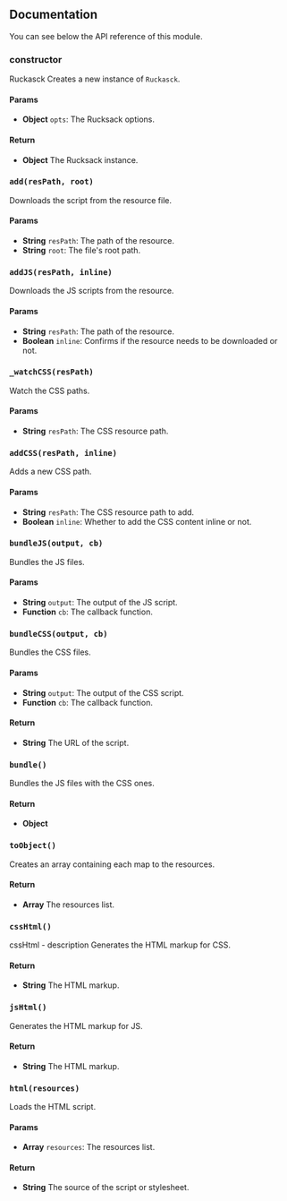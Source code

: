 ## Documentation

You can see below the API reference of this module.

### constructor

Ruckasck
Creates a new instance of `Ruckasck`.

#### Params

- **Object** `opts`: The Rucksack options.

#### Return
- **Object** The Rucksack instance.

### `add(resPath, root)`
Downloads the script from the resource file.

#### Params

- **String** `resPath`: The path of the resource.
- **String** `root`: The file's root path.

### `addJS(resPath, inline)`
Downloads the JS scripts from the resource.

#### Params

- **String** `resPath`: The path of the resource.
- **Boolean** `inline`: Confirms if the resource needs to be downloaded or not.

### `_watchCSS(resPath)`
Watch the CSS paths.

#### Params

- **String** `resPath`: The CSS resource path.

### `addCSS(resPath, inline)`
Adds a new CSS path.

#### Params

- **String** `resPath`: The CSS resource path to add.
- **Boolean** `inline`: Whether to add the CSS content inline or not.

### `bundleJS(output, cb)`
Bundles the JS files.

#### Params

- **String** `output`: The output of the JS script.
- **Function** `cb`: The callback function.

### `bundleCSS(output, cb)`
Bundles the CSS files.

#### Params

- **String** `output`: The output of the CSS script.
- **Function** `cb`: The callback function.

#### Return
- **String** The URL of the script.

### `bundle()`
Bundles the JS files with the CSS ones.

#### Return
- **Object**

### `toObject()`
Creates an array containing each map to the resources.

#### Return
- **Array** The resources list.

### `cssHtml()`
cssHtml - description
Generates the HTML markup for CSS.

#### Return
- **String** The HTML markup.

### `jsHtml()`
Generates the HTML markup for JS.

#### Return
- **String** The HTML markup.

### `html(resources)`
Loads the HTML script.

#### Params

- **Array** `resources`: The resources list.

#### Return
- **String** The source of the script or stylesheet.

